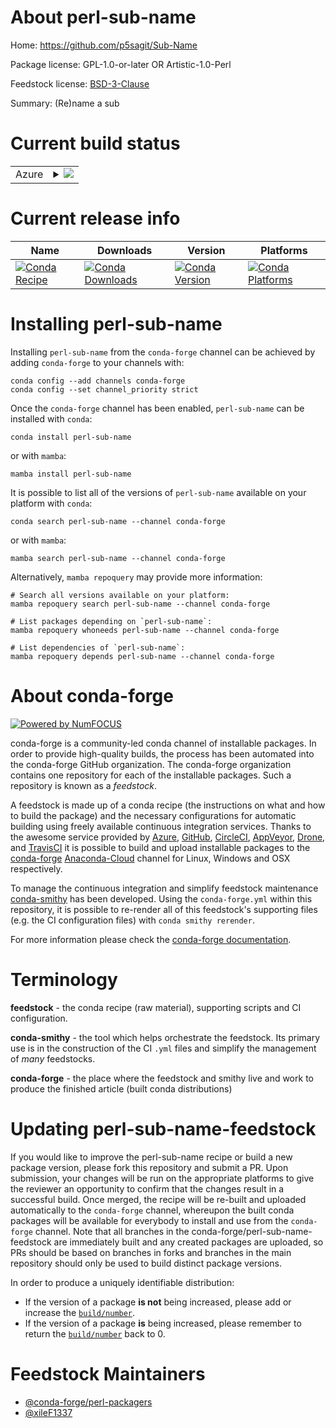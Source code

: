 About perl-sub-name
===================

Home: https://github.com/p5sagit/Sub-Name

Package license: GPL-1.0-or-later OR Artistic-1.0-Perl

Feedstock license: [BSD-3-Clause](https://github.com/conda-forge/perl-sub-name-feedstock/blob/main/LICENSE.txt)

Summary: (Re)name a sub

Current build status
====================


<table>
    
  <tr>
    <td>Azure</td>
    <td>
      <details>
        <summary>
          <a href="https://dev.azure.com/conda-forge/feedstock-builds/_build/latest?definitionId=18267&branchName=main">
            <img src="https://dev.azure.com/conda-forge/feedstock-builds/_apis/build/status/perl-sub-name-feedstock?branchName=main">
          </a>
        </summary>
        <table>
          <thead><tr><th>Variant</th><th>Status</th></tr></thead>
          <tbody><tr>
              <td>linux_64</td>
              <td>
                <a href="https://dev.azure.com/conda-forge/feedstock-builds/_build/latest?definitionId=18267&branchName=main">
                  <img src="https://dev.azure.com/conda-forge/feedstock-builds/_apis/build/status/perl-sub-name-feedstock?branchName=main&jobName=linux&configuration=linux%20linux_64_" alt="variant">
                </a>
              </td>
            </tr><tr>
              <td>osx_64</td>
              <td>
                <a href="https://dev.azure.com/conda-forge/feedstock-builds/_build/latest?definitionId=18267&branchName=main">
                  <img src="https://dev.azure.com/conda-forge/feedstock-builds/_apis/build/status/perl-sub-name-feedstock?branchName=main&jobName=osx&configuration=osx%20osx_64_" alt="variant">
                </a>
              </td>
            </tr>
          </tbody>
        </table>
      </details>
    </td>
  </tr>
</table>

Current release info
====================

| Name | Downloads | Version | Platforms |
| --- | --- | --- | --- |
| [![Conda Recipe](https://img.shields.io/badge/recipe-perl--sub--name-green.svg)](https://anaconda.org/conda-forge/perl-sub-name) | [![Conda Downloads](https://img.shields.io/conda/dn/conda-forge/perl-sub-name.svg)](https://anaconda.org/conda-forge/perl-sub-name) | [![Conda Version](https://img.shields.io/conda/vn/conda-forge/perl-sub-name.svg)](https://anaconda.org/conda-forge/perl-sub-name) | [![Conda Platforms](https://img.shields.io/conda/pn/conda-forge/perl-sub-name.svg)](https://anaconda.org/conda-forge/perl-sub-name) |

Installing perl-sub-name
========================

Installing `perl-sub-name` from the `conda-forge` channel can be achieved by adding `conda-forge` to your channels with:

```
conda config --add channels conda-forge
conda config --set channel_priority strict
```

Once the `conda-forge` channel has been enabled, `perl-sub-name` can be installed with `conda`:

```
conda install perl-sub-name
```

or with `mamba`:

```
mamba install perl-sub-name
```

It is possible to list all of the versions of `perl-sub-name` available on your platform with `conda`:

```
conda search perl-sub-name --channel conda-forge
```

or with `mamba`:

```
mamba search perl-sub-name --channel conda-forge
```

Alternatively, `mamba repoquery` may provide more information:

```
# Search all versions available on your platform:
mamba repoquery search perl-sub-name --channel conda-forge

# List packages depending on `perl-sub-name`:
mamba repoquery whoneeds perl-sub-name --channel conda-forge

# List dependencies of `perl-sub-name`:
mamba repoquery depends perl-sub-name --channel conda-forge
```


About conda-forge
=================

[![Powered by
NumFOCUS](https://img.shields.io/badge/powered%20by-NumFOCUS-orange.svg?style=flat&colorA=E1523D&colorB=007D8A)](https://numfocus.org)

conda-forge is a community-led conda channel of installable packages.
In order to provide high-quality builds, the process has been automated into the
conda-forge GitHub organization. The conda-forge organization contains one repository
for each of the installable packages. Such a repository is known as a *feedstock*.

A feedstock is made up of a conda recipe (the instructions on what and how to build
the package) and the necessary configurations for automatic building using freely
available continuous integration services. Thanks to the awesome service provided by
[Azure](https://azure.microsoft.com/en-us/services/devops/), [GitHub](https://github.com/),
[CircleCI](https://circleci.com/), [AppVeyor](https://www.appveyor.com/),
[Drone](https://cloud.drone.io/welcome), and [TravisCI](https://travis-ci.com/)
it is possible to build and upload installable packages to the
[conda-forge](https://anaconda.org/conda-forge) [Anaconda-Cloud](https://anaconda.org/)
channel for Linux, Windows and OSX respectively.

To manage the continuous integration and simplify feedstock maintenance
[conda-smithy](https://github.com/conda-forge/conda-smithy) has been developed.
Using the ``conda-forge.yml`` within this repository, it is possible to re-render all of
this feedstock's supporting files (e.g. the CI configuration files) with ``conda smithy rerender``.

For more information please check the [conda-forge documentation](https://conda-forge.org/docs/).

Terminology
===========

**feedstock** - the conda recipe (raw material), supporting scripts and CI configuration.

**conda-smithy** - the tool which helps orchestrate the feedstock.
                   Its primary use is in the construction of the CI ``.yml`` files
                   and simplify the management of *many* feedstocks.

**conda-forge** - the place where the feedstock and smithy live and work to
                  produce the finished article (built conda distributions)


Updating perl-sub-name-feedstock
================================

If you would like to improve the perl-sub-name recipe or build a new
package version, please fork this repository and submit a PR. Upon submission,
your changes will be run on the appropriate platforms to give the reviewer an
opportunity to confirm that the changes result in a successful build. Once
merged, the recipe will be re-built and uploaded automatically to the
`conda-forge` channel, whereupon the built conda packages will be available for
everybody to install and use from the `conda-forge` channel.
Note that all branches in the conda-forge/perl-sub-name-feedstock are
immediately built and any created packages are uploaded, so PRs should be based
on branches in forks and branches in the main repository should only be used to
build distinct package versions.

In order to produce a uniquely identifiable distribution:
 * If the version of a package **is not** being increased, please add or increase
   the [``build/number``](https://docs.conda.io/projects/conda-build/en/latest/resources/define-metadata.html#build-number-and-string).
 * If the version of a package **is** being increased, please remember to return
   the [``build/number``](https://docs.conda.io/projects/conda-build/en/latest/resources/define-metadata.html#build-number-and-string)
   back to 0.

Feedstock Maintainers
=====================

* [@conda-forge/perl-packagers](https://github.com/conda-forge/perl-packagers/)
* [@xileF1337](https://github.com/xileF1337/)

